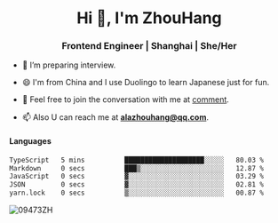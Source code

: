 <h1 align="center">Hi 👋, I'm ZhouHang</h1>

<h3 align="center">Frontend Engineer | Shanghai | She/Her</h3>

- 🤔 I’m preparing interview.
  
- 😄 I'm from China and I use Duolingo to learn Japanese just for fun.
  
- 🐨 Feel free to join the conversation with me at [comment](https://github.com/09473ZH/comment/discussions).

- 📫 Also U can reach me at **alazhouhang@qq.com**.


<h4 align="left">Languages</h4>
<!--START_SECTION:waka-->

```txt
TypeScript   5 mins          ████████████████████░░░░░   80.03 %
Markdown     0 secs          ███▒░░░░░░░░░░░░░░░░░░░░░   12.87 %
JavaScript   0 secs          ▓░░░░░░░░░░░░░░░░░░░░░░░░   03.29 %
JSON         0 secs          ▓░░░░░░░░░░░░░░░░░░░░░░░░   02.81 %
yarn.lock    0 secs          ▒░░░░░░░░░░░░░░░░░░░░░░░░   00.87 %
```

<!--END_SECTION:waka-->

<p align="left"> <img src=https://github-readme-stats.vercel.app/api?username=09473ZH&show_icons=true alt=09473ZH /> </p>

